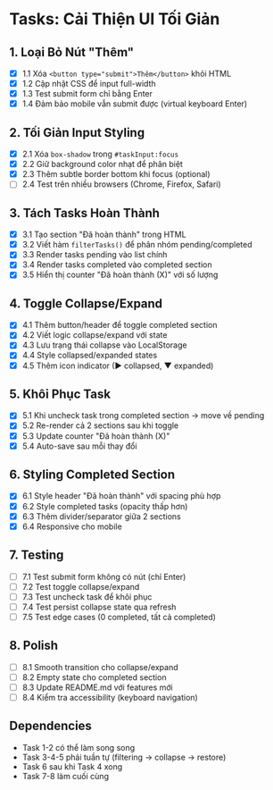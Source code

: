# Tasks: Cải Thiện UI Tối Giản

## 1. Loại Bỏ Nút "Thêm"
- [x] 1.1 Xóa `<button type="submit">Thêm</button>` khỏi HTML
- [x] 1.2 Cập nhật CSS để input full-width
- [x] 1.3 Test submit form chỉ bằng Enter
- [x] 1.4 Đảm bảo mobile vẫn submit được (virtual keyboard Enter)

## 2. Tối Giản Input Styling
- [x] 2.1 Xóa `box-shadow` trong `#taskInput:focus`
- [x] 2.2 Giữ background color nhạt để phân biệt
- [x] 2.3 Thêm subtle border bottom khi focus (optional)
- [ ] 2.4 Test trên nhiều browsers (Chrome, Firefox, Safari)

## 3. Tách Tasks Hoàn Thành
- [x] 3.1 Tạo section "Đã hoàn thành" trong HTML
- [x] 3.2 Viết hàm `filterTasks()` để phân nhóm pending/completed
- [x] 3.3 Render tasks pending vào list chính
- [x] 3.4 Render tasks completed vào completed section
- [x] 3.5 Hiển thị counter "Đã hoàn thành (X)" với số lượng

## 4. Toggle Collapse/Expand
- [x] 4.1 Thêm button/header để toggle completed section
- [x] 4.2 Viết logic collapse/expand với state
- [x] 4.3 Lưu trạng thái collapse vào LocalStorage
- [x] 4.4 Style collapsed/expanded states
- [x] 4.5 Thêm icon indicator (▶ collapsed, ▼ expanded)

## 5. Khôi Phục Task
- [x] 5.1 Khi uncheck task trong completed section → move về pending
- [x] 5.2 Re-render cả 2 sections sau khi toggle
- [x] 5.3 Update counter "Đã hoàn thành (X)"
- [x] 5.4 Auto-save sau mỗi thay đổi

## 6. Styling Completed Section
- [x] 6.1 Style header "Đã hoàn thành" với spacing phù hợp
- [x] 6.2 Style completed tasks (opacity thấp hơn)
- [x] 6.3 Thêm divider/separator giữa 2 sections
- [x] 6.4 Responsive cho mobile

## 7. Testing
- [ ] 7.1 Test submit form không có nút (chỉ Enter)
- [ ] 7.2 Test toggle collapse/expand
- [ ] 7.3 Test uncheck task để khôi phục
- [ ] 7.4 Test persist collapse state qua refresh
- [ ] 7.5 Test edge cases (0 completed, tất cả completed)

## 8. Polish
- [ ] 8.1 Smooth transition cho collapse/expand
- [ ] 8.2 Empty state cho completed section
- [ ] 8.3 Update README.md với features mới
- [ ] 8.4 Kiểm tra accessibility (keyboard navigation)

## Dependencies
- Task 1-2 có thể làm song song
- Task 3-4-5 phải tuần tự (filtering → collapse → restore)
- Task 6 sau khi Task 4 xong
- Task 7-8 làm cuối cùng
